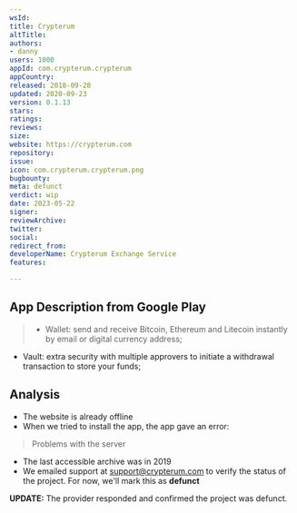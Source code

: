 ```yaml
---
wsId: 
title: Crypterum
altTitle: 
authors:
- danny
users: 1000
appId: com.crypterum.crypterum
appCountry: 
released: 2018-09-28
updated: 2020-09-23
version: 0.1.13
stars: 
ratings: 
reviews: 
size: 
website: https://crypterum.com
repository: 
issue: 
icon: com.crypterum.crypterum.png
bugbounty: 
meta: defunct
verdict: wip
date: 2023-05-22
signer: 
reviewArchive: 
twitter: 
social: 
redirect_from: 
developerName: Crypterum Exchange Service
features: 

---
```


## App Description from Google Play 

> - Wallet: send and receive Bitcoin, Ethereum and Litecoin instantly by email or digital currency address;
- Vault: extra security with multiple approvers to initiate a withdrawal transaction to store your funds;

## Analysis 

- The website is already offline
- When we tried to install the app, the app gave an error: 

> Problems with the server 
- The last accessible archive was in 2019
- We emailed support at support@crypterum.com to verify the status of the project. For now, we'll mark this as **defunct**

**UPDATE:** The provider responded and confirmed the project was defunct.

